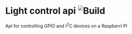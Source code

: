 # Light control api ![Build](https://github.com/ternag/light-control-dotnet/workflows/.NET%20Core/badge.svg)

Api for controlling GPIO and I<sup>2</sup>C devices on a Raspberri PI
